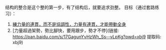 结构的整合是这个整的第一步，有了结构后，就要追求劲整。
目标（通过套路练习）：
1. [練力量的連貫，而不是協調性，力量有連貫，才能帶動全身](https://pan.baidu.com/s/1FWg620cvqoCRGXAdxojAww?pwd=txjk)
2. [力量超過架勢，勢比腳快，要用跟步，勢才不停](链接: https://pan.baidu.com/s/17GagunYvHzWh_Ss--vLpKg?pwd=xbj9 提取码: xbj9)
